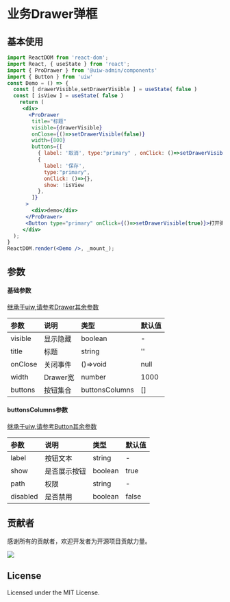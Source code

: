 # 业务Drawer弹框

<!--ProDrawer-->

## 基本使用
<!--rehype:bgWhite=true&codeSandbox=true&codePen=true-->
```jsx
import ReactDOM from 'react-dom';
import React, { useState } from 'react';
import { ProDrawer } from '@uiw-admin/components'
import { Button } from 'uiw'
const Demo = () => {
  const [ drawerVisible,setDrawerVisible ] = useState( false )
  const [ isView ] = useState( false )
    return (
     <div>
       <ProDrawer
        title="标题"
        visible={drawerVisible}
        onClose={()=>setDrawerVisible(false)}
        width={800}
        buttons={[
          { label: '取消', type:"primary" , onClick: ()=>setDrawerVisible(false) },
          {
            label: '保存',
            type:"primary",
            onClick: ()=>{},
            show: !isView
          },
        ]}
      >
        <div>demo</div>
      </ProDrawer>
      <Button type="primary" onClick={()=>setDrawerVisible(true)}>打开弹框</Button>
     </div>
  );
}
ReactDOM.render(<Demo />, _mount_);
```

## 参数

#### 基础参数
[继承于uiw,请参考Drawer其余参数](https://uiwjs.github.io/#/components/drawer)

| 参数    | 说明     | 类型           | 默认值 |
| :------ | :------- | :------------- | :----- |
| visible | 显示隐藏 | boolean        | -      |
| title   | 标题     | string         | ''     |
| onClose | 关闭事件 | ()=>void       | null   |
| width   | Drawer宽 | number         | 1000   |
| buttons | 按钮集合 | buttonsColumns | []     |


#### buttonsColumns参数
[继承于uiw,请参考Button其余参数](https://uiwjs.github.io/#/components/button)

| 参数     | 说明         | 类型    | 默认值 |
| :------- | :----------- | :------ | :----- |
| label    | 按钮文本     | string  | -      |
| show     | 是否展示按钮 | boolean | true   |
| path     | 权限         | string  | -      |
| disabled | 是否禁用     | boolean | false  |




## 贡献者

感谢所有的贡献者，欢迎开发者为开源项目贡献力量。

<a href="https://github.com/uiwjs/uiw-admin/graphs/contributors">
  <img src="https://uiwjs.github.io/uiw-admin/CONTRIBUTORS.svg" />
</a>

## License

Licensed under the MIT License.